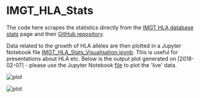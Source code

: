 # IMGT_HLA_Stats

The code here scrapes the statistics directly from the [IMGT HLA database stats](https://www.ebi.ac.uk/ipd/imgt/hla/stats.html) page and their [GitHub repository](https://github.com/ANHIG/IMGTHLA).

Data related to the growth of HLA alleles are then plotted in a Jupyter Notebook file [IMGT_HLA_Stats_Visualisation.ipynb](https://github.com/machnine/IMGT_HLA_Stats/blob/master/IMGT_HLA_Stats_Visualisation.ipynb). This is useful for presentations about HLA etc. Below is the output plot generated on [2018-02-07] - please use the Jupyter Notebook [file](https://github.com/machnine/IMGT_HLA_Stats/blob/master/IMGT_HLA_Stats_Visualisation.ipynb) to plot the 'live' data.


![plot](https://raw.githubusercontent.com/machnine/HLA-Tools/master/hla%20stats/HLA_data_growth.png)

![plot](https://raw.githubusercontent.com/machnine/HLA-Tools/master/hla%20stats/Allele_growth_by_locus.png)
